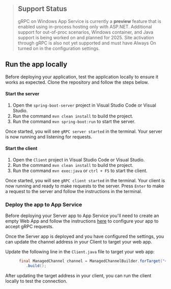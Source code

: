 > ## Support Status
> gRPC on Windows App Service is currently a **preview** feature that is enabled using in-process hosting only with ASP.NET.  Additional support for out-of-proc scenarios, Windows container, and Java support is being worked on and planned for 2025.  Site activation through gRPC is also not yet supported and must have Always On turned on in the configuration settings.  


## Run the app locally

Before deploying your application, test the application locally to ensure it works as expected. Clone the repository and follow the steps below.

#### Start the server
1. Open the `spring-boot-server` project in Visual Studio Code or Visual Studio.
1. Run the command `mvn clean install` to build the project.
1. Run the command `mvn spring-boot:run` to start the server.

Once started, you will see `gRPC server started` in the terminal. Your server is now running and listening for requests.

#### Start the client
1. Open the `Client` project in Visual Studio Code or Visual Studio.
1. Run the command `mvn clean install` to build the project.
1. Run the command `mvn exec:java` or `ctrl + F5` to start the client.

Once started, you will see `gRPC client started` in the terminal. Your client is now running and ready to make requests to the server. Press `Enter` to make a request to the server and follow the instructions in the terminal.


### Deploy the app to App Service
Before deploying your Server app to App Service you'll need to create an empty Web App and follow the instructions [here](https://learn.microsoft.com/en-us/azure/app-service/configure-grpc) to configure your app to accept gRPC requests.

Once the Server app is deployed and you have configured the settings, you can update the channel address in your Client to target your web app. 

Update the following line in the `Client.java` file to target your web app:

```java
      final ManagedChannel channel = ManagedChannelBuilder.forTarget("<your-app-name>.azurewebsites.net")
         .build();
```

After updating the target address in your client, you can run the client locally to test the connection.